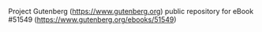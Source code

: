 Project Gutenberg (https://www.gutenberg.org) public repository for
eBook #51549 (https://www.gutenberg.org/ebooks/51549)
